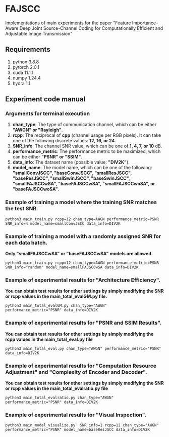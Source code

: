 # FAJSCC

Implementations of main experiments for the paper "Feature Importance-Aware Deep Joint Source-Channel Coding for Computationally Efficient and Adjustable Image Transmission"

## Requirements
1. python 3.8.8
2. pytorch 2.0.1
3. cuda 11.1.1
4. numpy 1.24.4
5. hydra 1.1

## Experiment code manual

### Arguments for terminal execution
1. **chan_type**: The type of communication channel, which can be either **"AWGN" or "Rayleigh"**.
2. **rcpp**: The reciprocal of **cpp** (channel usage per RGB pixels). It can take one of the following discrete values: **12, 16, or 24**.
3. **SNR_info**: The channel SNR value, which can be one of **1, 4, 7, or 10** dB.
4. **performance_metric**: The performance metric to be maximized, which can be either **"PSNR" or "SSIM"**.
5. **data_info**: The dataset name (possible value: **"DIV2K"**).
6. **model_name**: The model name, which can be one of the following: **"smallConvJSCC", "baseConvJSCC", "smallResJSCC", "baseResJSCC", "smallSwinJSCC", "baseSwinJSCC", "smallFAJSCCwSA", "baseFAJSCCwSA", "smallFAJSCCwoSA", or "baseFAJSCCwoSA"**.


### Example of training a model where the training SNR matches the test SNR.

    python3 main_train.py rcpp=12 chan_type=AWGN performance_metric=PSNR SNR_info=4 model_name=smallConvJSCC data_info=DIV2K


### Example of training a model with a randomly assigned SNR for each data batch.
**Only "smallFAJSCCwSA" or "baseFAJSCCwSA" models are allowed.**

    python3 main_train.py rcpp=12 chan_type=AWGN performance_metric=PSNR SNR_info="random" model_name=smallFAJSCCwSA data_info=DIV2K


### Example of experimental results for "Architecture Efficiency".
**You can obtain test results for other settings by simply modifying the SNR or rcpp values in the main_total_evalGM.py file.**

    python3 main_total_evalGM.py chan_type="AWGN" performance_metric="PSNR" data_info=DIV2K


### Example of experimental results for "PSNR and SSIM Results".
**You can obtain test results for other settings by simply modifying the rcpp values in the main_total_eval.py file**

    python3 main_total_eval.py chan_type="AWGN" performance_metric="PSNR" data_info=DIV2K


### Example of experimental results for "Computation Resource Adjustment" and "Complexity of Encoder and Decoder".
**You can obtain test results for other settings by simply modifying the SNR or rcpp values in the main_total_evalratio.py file**

    python3 main_total_evalratio.py chan_type="AWGN" performance_metric="PSNR" data_info=DIV2K


### Example of experimental results for "Visual Inspection".

    python3 main_model_visualize.py  SNR_info=1 rcpp=12 chan_type="AWGN" performance_metric="PSNR" model_name=baseResJSCC data_info=DIV2K



